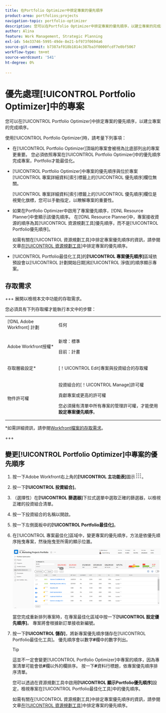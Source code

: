 ```yaml
---
title: 在Portfolio Optimizer中排定專案的優先順序
product-area: portfolios;projects
navigation-topic: portfolio-optimizer
description: 您可以在Portfolio Optimizer中排定專案的優先順序，以建立專案的完成順序。
author: Alina
feature: Work Management, Strategic Planning
exl-id: 54e33746-5995-49de-8e21-bf973f0694a6
source-git-commit: b7387af018b1814c387ba3f0000fcdf7e0bf5067
workflow-type: tm+mt
source-wordcount: '541'
ht-degree: 0%

---
```


# 優先處理[!UICONTROL Portfolio Optimizer]中的專案

您可以在[!UICONTROL Portfolio Optimizer]中排定專案的優先順序，以建立專案的完成順序。

使用[!UICONTROL Portfolio Optimizer]時，請考量下列事項：

* 在[!UICONTROL Portfolio Optimizer]頂端的專案會被視為比底部列出的專案更重要。 您必須依照專案在[!UICONTROL Portfolio Optimizer]中的優先順序完成專案，Portfolio才能最佳化。
* [!UICONTROL Portfolio Optimizer]中專案的優先順序與位於專案[!UICONTROL 專案詳細資料]索引標籤上的[!UICONTROL 優先順序]欄位無關。

  [!UICONTROL 專案詳細資料]索引標籤上的[!UICONTROL 優先順序]欄位是視覺化旗標，您可以手動指定，以瞭解專案的重要性。

* 如果在Portfolio Optimizer中啟用了專案優先順序，[!DNL Resource Planner]中會顯示該優先順序。 在[!DNL Resource Planner]中，專案接收資源的順序為其[!UICONTROL 資源規劃工具]優先順序，而不是[!UICONTROL Portfolio優先順序]。

  如需有關在[!UICONTROL 資源規劃工具]中排定專案優先順序的資訊，請參閱文章[在[!UICONTROL 資源規劃工具]](../../../resource-mgmt/resource-planning/prioritize-projects-resource-planner.md)中排定專案的優先順序。

* [!UICONTROL Portfolio最佳化工具]的&#x200B;**[!UICONTROL 專案優先順序]**&#x200B;區域依預設會以[!UICONTROL 計劃開始日期]和[!UICONTROL 淨值]的順序顯示專案。

## 存取需求

+++ 展開以檢視本文中功能的存取需求。

您必須具有下列存取權才能執行本文中的步驟：

<table style="table-layout:auto"> 
 <col> 
 <col> 
 <tbody> 
  <tr> 
   <td role="rowheader">[!DNL Adobe Workfront] 計劃</td> 
   <td> <p>任何 </p> </td> 
  </tr> 
  <tr> 
   <td role="rowheader">Adobe Workfront授權*</td> 
   <td> <p>新增：標準</p>
   <p>目前：計畫</p> </td> 
  </tr> 
  <tr> 
   <td role="rowheader">存取層級設定*</td> 
   <td> <p>[！UICONTROL Edit]專案與投資組合的存取權</p></td> 
  </tr> 
  <tr> 
   <td role="rowheader">物件許可權</td> 
   <td> <p>投資組合的[！UICONTROL Manage]許可權</p> <p>貢獻專案或更高的許可權</p> 
   <p>您必須擁有清單中所有專案的管理許可權，才能使用<b>設定專案優先順序</b>。</p>
    </td> 
  </tr> 
 </tbody> 
</table>

*如需詳細資訊，請參閱[Workfront檔案的存取需求](/help/quicksilver/administration-and-setup/add-users/access-levels-and-object-permissions/access-level-requirements-in-documentation.md)。

+++

## 變更[!UICONTROL Portfolio Optimizer]中專案的優先順序

1. 按一下Adobe Workfront右上角的&#x200B;**[!UICONTROL 主功能表]**&#x200B;圖示![主功能表圖示](assets/main-menu-icon.png)。

1. 按一下&#x200B;**[!UICONTROL 投資組合]**。
1. （選擇性）在&#x200B;**[!UICONTROL 篩選器]**&#x200B;下拉式選單中選取正確的篩選器，以檢視正確的投資組合清單。
1. 按一下投資組合的名稱以開啟。
1. 按一下左側面板中的&#x200B;**[!UICONTROL Portfolio最佳化]**。
1. 在[!UICONTROL 專案最佳化]區域中，變更專案的優先順序，方法是依優先順序拖曳專案，然後拖曳至所需的顯示位置。

   ![Portfolio optimizer與專案](assets/portfolio-optimizer-with-projects-nwe-350x89.png)

   當您完成重新排列專案時，在專案最佳化區域中按一下&#x200B;**[!UICONTROL 設定優先順序]**。 專案將會根據新訂單接收新編號。

1. 按一下&#x200B;**[!UICONTROL 儲存]**，將新專案優先順序儲存在[!UICONTROL Portfolio最佳化工具]。 優先順序會以數字&#x200B;**#**&#x200B;欄中的數字列出。

   >[!TIP]
   >
   >這並不一定會變更[!UICONTROL Portfolio Optimizer]中專案的順序，因為專案清單可能會依&#x200B;**#**&#x200B;欄以外的欄排序。 按一下&#x200B;**#**&#x200B;資料行標題，依專案優先順序排序清單。

   您可以透過在資源規劃工具中啟用&#x200B;**[!UICONTROL 顯示Portfolio優先順序]**&#x200B;設定，檢視專案在[!UICONTROL Portfolio最佳化工具]中的優先順序。

   如需有關在[!UICONTROL 資源規劃工具]中排定專案優先順序的資訊，請參閱文章[在[!UICONTROL 資源規劃工具]](../../../resource-mgmt/resource-planning/prioritize-projects-resource-planner.md)中排定專案的優先順序。
